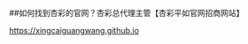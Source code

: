 ##如何找到杏彩的官网？杏彩总代理主管【杏彩平如官网招商网站】

<https://xingcaiguangwang.github.io>

<!--
**xingcaiguangwang/xingcaiguangwang** is a ✨ _special_ ✨ repository because its `README.md` (this file) appears on your GitHub profile.

Here are some ideas to get you started:

- 🔭 I’m currently working on ...
- 🌱 I’m currently learning ...
- 👯 I’m looking to collaborate on ...
- 🤔 I’m looking for help with ...
- 💬 Ask me about ...
- 📫 How to reach me: ...
- 😄 Pronouns: ...
- ⚡ Fun fact: ...
-->
